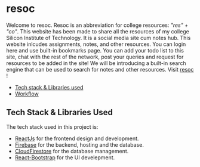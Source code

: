 # resoc

Welcome to resoc. Resoc is an abbreviation for college resources: *"res" + "co"*. This website has been made to share all the resources of my college Silicon Institute of Technology. It is a social media site cum notes hub. This website inlcudes assignments, notes, and other resources. You can login here and use built-in bookmarks page. You can add your todo list to this site, chat with the rest of the network, post your queries and request for resources to be added in the site! We will be introducing a built-in search engine that can be used to search for notes and other resources. 
Visit [resoc](www.notes-sit.live) !

- [Tech stack & Libraries used](#tech-stack-libraries-used)
- [Workflow](#workflow)
  

## Tech Stack & Libraries Used

The tech stack used in this project is:

- [ReactJs](https://reactjs.org) for the frontend	design and development.
- [Firebase](https://firebase.google.com/) for the backend, hosting and the database.
- [CloudFirestore](https://firebase.google.com/docs/firestore) for the database management.
- [React-Bootstrap](https://react-bootstrap.github.io/) for the UI develepment.

<!-- ## Workflow

The workflow is as follows:
As your visit the website, the first page that you encounter is the home page -->
